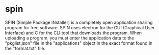 # spin
SPIN (Simple Package INstaller) is a completely open application sharing program for free software.
SPIN uses electron for the GUI (Graphical User Interface) and C for the CLI tool that downloads the program. When uploading a program, you must enter the application data to the "pkglist.json" file in
the "applications" object in the exact format found in the "format.txt" file.
